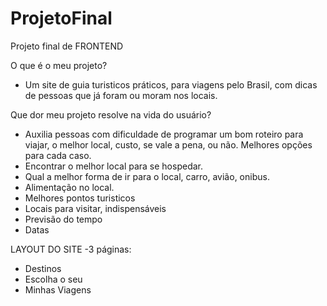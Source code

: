 # ProjetoFinal
Projeto final de FRONTEND 


O que é o meu projeto?
- Um site de guia turisticos práticos, para viagens pelo Brasil, com dicas de pessoas que já foram ou moram nos locais.

Que dor meu projeto resolve na vida do usuário?
- Auxilia pessoas com dificuldade de programar um bom roteiro para viajar, o melhor local, custo, se vale a pena, ou não. Melhores opções para cada caso.
- Encontrar o melhor local para se hospedar.
- Qual a melhor forma de ir para o local, carro, avião, onibus.
- Alimentação no local.
- Melhores pontos turisticos
- Locais para visitar, indispensáveis
- Previsão do tempo
- Datas

LAYOUT DO SITE 
-3 páginas:
* Destinos
* Escolha o seu
* Minhas Viagens

  

